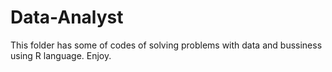 # Data-Analyst

This folder has some of codes of solving problems with data and bussiness using R language. 
Enjoy. 
